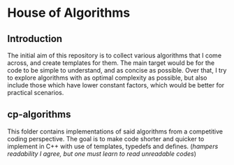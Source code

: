 # House of Algorithms

## Introduction

The initial aim of this repository is to collect various algorithms that I come across, and create templates for them.
The main target would be for the code to be simple to understand, and as concise as possible.
Over that, I try to explore algorithms with as optimal complexity as possible, but also include those which have lower constant factors, which would be better for practical scenarios.

## cp-algorithms

This folder contains implementations of said algorithms from a competitive coding perspective.
The goal is to make code shorter and quicker to implement in C++ with use of templates, typedefs and defines.
(*hampers readability I agree, but one must learn to read unreadable codes*)
